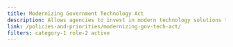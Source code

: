 ```yaml
---
title: Modernizing Government Technology Act
description: Allows agencies to invest in modern technology solutions to improve service delivery to the public, secure sensitive systems and data, and save taxpayer dollars.
link: /policies-and-priorities/modernizing-gov-tech-act/
filters: category-1 role-2 active
---
```

